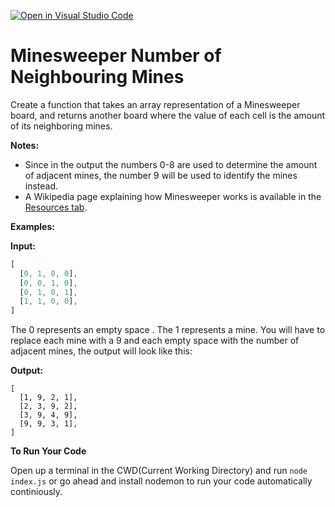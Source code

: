 [![Open in Visual Studio Code](https://classroom.github.com/assets/open-in-vscode-718a45dd9cf7e7f842a935f5ebbe5719a5e09af4491e668f4dbf3b35d5cca122.svg)](https://classroom.github.com/online_ide?assignment_repo_id=12353646&assignment_repo_type=AssignmentRepo)
# Minesweeper Number of Neighbouring Mines

Create a function that takes an array representation of a Minesweeper board, and returns another board where the value of each cell is the amount of its neighboring mines.

**Notes:**
- Since in the output the numbers 0-8 are used to determine the amount of adjacent mines, the number 9 will be used to identify the mines instead.
- A Wikipedia page explaining how Minesweeper works is available in the [Resources tab](https://en.wikipedia.org/wiki/Minesweeper_(video_game)).

**Examples:**

**Input:**
```javascript
[
  [0, 1, 0, 0],
  [0, 0, 1, 0],
  [0, 1, 0, 1],
  [1, 1, 0, 0],
]
```
The 0 represents an empty space . The 1 represents a mine. You will have to replace each mine with a 9 and each empty space with the number of adjacent mines, the output will look like this:

**Output:**

```
[
  [1, 9, 2, 1],
  [2, 3, 9, 2],
  [3, 9, 4, 9],
  [9, 9, 3, 1],
]
```

**To Run Your Code**

Open up a terminal in the CWD(Current Working Directory) and run `node index.js` or go ahead and install nodemon to run your code automatically continiously.

